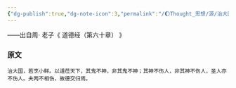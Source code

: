 ```yaml
---
{"dg-publish":true,"dg-note-icon":3,"permalink":"/🌔Thought_思想/源/治大国，若烹小鲜/","dgPassFrontmatter":true,"noteIcon":3,"created":"2024-08-31T09:11:35.205+08:00","updated":"2024-08-31T09:13:04.157+08:00"}
---
```


——出自周⋅ 老子《 道德经（第六十章） 》
### 原文
~~~
治大国，若烹小鲜。以道莅天下，其鬼不神，非其鬼不神；其神不伤人，非其神不伤人，圣人亦不伤人。夫两不相伤，故德交归焉。
~~~
